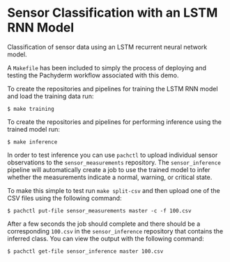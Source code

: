 # Sensor Classification with an LSTM RNN Model

Classification of sensor data using an LSTM recurrent neural network model.

A `Makefile` has been included to simply the process of deploying and testing
the Pachyderm workflow associated with this demo.

To create the repositories and pipelines for training the LSTM RNN model and
load the training data run:

    $ make training

To create the repositories and pipelines for performing inference using the
trained model run:

    $ make inference

In order to test inference you can use `pachctl` to upload individual sensor
observations to the `sensor_measurements` repository.  The `sensor_inference`
pipeline will automatically create a job to use the trained model to infer
whether the measurements indicate a normal, warning, or critical state.

To make this simple to test run `make split-csv` and then upload one of the
CSV files using the following command:

    $ pachctl put-file sensor_measurements master -c -f 100.csv

After a few seconds the job should complete and there should be a corresponding
`100.csv` in the `sensor_inference` repository that contains the inferred
class.  You can view the output with the following command:

    $ pachctl get-file sensor_inference master 100.csv

